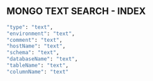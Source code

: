 

## MONGO TEXT SEARCH - INDEX  
```sh
"type": "text",
"environment": "text",
"comment": "text",
"hostName": "text",
"schema": "text",
"databaseName": "text",
"tableName": "text",
"columnName": "text"
```